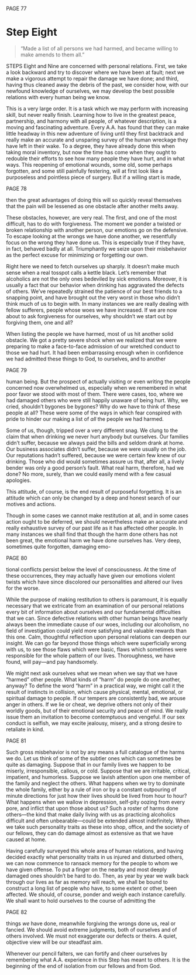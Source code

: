 PAGE 77

Step Eight
====================
> “Made a list of all persons we had harmed, and became willing to make amends to them all.”

STEPS Eight and Nine are concerned with personal relations. First, we take a look backward and try to discover where we have been at fault; next we make a vigorous attempt to repair the damage we have done; and third, having thus cleaned away the debris of the past, we consider how, with our newfound knowledge of ourselves, we may develop the best possible relations with every human being we know.

  This is a very large order. It is a task which we may perform with increasing skill, but never really finish. Learning how to live in the greatest peace, partnership, and harmony with all people, of whatever description, is a moving and fascinating adventure. Every A.A. has found that they can make little headway in this new adventure of living until they first backtrack and really make an accurate and unsparing survey of the human wreckage they have left in their wake. To a degree, they have already done this when taking moral inventory, but now the time has come when they ought to redouble their efforts to see how many people they have hurt, and in what ways. This reopening of emotional wounds, some old, some perhaps forgotten, and some still painfully festering, will at first look like a purposeless and pointless piece of surgery. But if a willing start is made,

PAGE 78

then the great advantages of doing this will so quickly reveal themselves that the pain will be lessened as one obstacle after another melts away.

  These obstacles, however, are very real. The first, and one of the most difficult, has to do with forgiveness. The moment we ponder a twisted or broken relationship with another person, our emotions go on the defensive. To escape looking at the wrongs we have done another, we resentfully focus on the wrong they have done us. This is especially true if they have, in fact, behaved badly at all. Triumphantly we seize upon their misbehavior as the perfect excuse for minimizing or forgetting our own.

  Right here we need to fetch ourselves up sharply. It doesn’t make much sense when a real tosspot calls a kettle black. Let’s remember that alcoholics are not the only ones bedeviled by sick emotions. Moreover, it is usually a fact that our behavior when drinking has aggravated the defects of others. We’ve repeatedly strained the patience of our best friends to a snapping point, and have brought out the very worst in those who didn’t think much of us to begin with. In many instances we are really dealing with fellow sufferers, people whose woes we have increased. If we are now about to ask forgiveness for ourselves, why shouldn’t we start out by forgiving them, one and all?

  When listing the people we have harmed, most of us hit another solid obstacle. We got a pretty severe shock when we realized that we were preparing to make a face-to-face admission of our wretched conduct to those we had hurt. It had been embarrassing enough when in confidence we had admitted these things to God, to ourselves, and to another

PAGE 79

human being. But the prospect of actually visiting or even writing the people concerned now overwhelmed us, especially when we remembered in what poor favor we stood with most of them. There were cases, too, where we had damaged others who were still happily unaware of being hurt. Why, we cried, shouldn’t bygones be bygones? Why do we have to think of these people at all? These were some of the ways in which fear conspired with pride to hinder our making a list of _all_ the people we had harmed.

  Some of us, though, tripped over a very different snag. We clung to the claim that when drinking we never hurt anybody but ourselves. Our families didn’t suffer, because we always paid the bills and seldom drank at home. Our business associates didn’t suffer, because we were usually on the job. Our reputations hadn’t suffered, because we were certain few knew of our drinking. Those who did would sometimes assure us that, after all, a lively bender was only a good person’s fault. What real harm, therefore, had we done? No more, surely, than we could easily mend with a few casual apologies.

  This attitude, of course, is the end result of purposeful forgetting. It is an attitude which can only be changed by a deep and honest search of our motives and actions.

  Though in some cases we cannot make restitution at all, and in some cases action ought to be deferred, we should nevertheless make an accurate and really exhaustive survey of our past life as it has affected other people. In many instances we shall find that though the harm done others has not been great, the emotional harm we have done ourselves has. Very deep, sometimes quite forgotten, damaging emo-

PAGE 80

tional conflicts persist below the level of consciousness. At the time of these occurrences, they may actually have given our emotions violent twists which have since discolored our personalities and altered our lives for the worse.

  While the purpose of making restitution to others is paramount, it is equally necessary that we extricate from an examination of our personal relations every bit of information about ourselves and our fundamental difficulties that we can. Since defective relations with other human beings have nearly always been the immediate cause of our woes, including our alcoholism, no field of investigation could yield more satisfying and valuable rewards than this one. Calm, thoughtful reflection upon personal relations can deepen our insight. We can go far beyond those things which were superficially wrong with us, to see those flaws which were basic, flaws which sometimes were responsible for the whole pattern of our lives. Thoroughness, we have found, will pay—and pay handsomely.

  We might next ask ourselves what we mean when we say that we have “harmed” other people. What kinds of “harm” do people do one another, anyway? To define the word “harm” in a practical way, we might call it the result of instincts in collision, which cause physical, mental, emotional, or spiritual damage to people. If our tempers are consistently bad, we arouse anger in others. If we lie or cheat, we deprive others not only of their worldly goods, but of their emotional security and peace of mind. We really issue them an invitation to become contemptuous and vengeful. If our sex conduct is selfish, we may excite jealousy, misery, and a strong desire to retaliate in kind.

PAGE 81

  Such gross misbehavior is not by any means a full catalogue of the harms we do. Let us think of some of the subtler ones which can sometimes be quite as damaging. Suppose that in our family lives we happen to be miserly, irresponsible, callous, or cold. Suppose that we are irritable, critical, impatient, and humorless. Suppose we lavish attention upon one member of the family and neglect the others. What happens when we try to dominate the whole family, either by a rule of iron or by a constant outpouring of minute directions for just how their lives should be lived from hour to hour? What happens when we wallow in depression, self-pity oozing from every pore, and inflict that upon those about us? Such a roster of harms done others—the kind that make daily living with us as practicing alcoholics difficult and often unbearable—could be extended almost indefinitely. When we take such personality traits as these into shop, office, and the society of our fellows, they can do damage almost as extensive as that we have caused at home.

  Having carefully surveyed this whole area of human relations, and having decided exactly what personality traits in us injured and disturbed others, we can now commence to ransack memory for the people to whom we have given offense. To put a finger on the nearby and most deeply damaged ones shouldn’t be hard to do. Then, as year by year we walk back through our lives as far as memory will reach, we shall be bound to construct a long list of people who have, to some extent or other, been affected. We should, of course, ponder and weigh each instance carefully. We shall want to hold ourselves to the course of admitting the

PAGE 82

things _we_ have done, meanwhile forgiving the wrongs done us, real or fancied. We should avoid extreme judgments, both of ourselves and of others involved. We must not exaggerate our defects or theirs. A quiet, objective view will be our steadfast aim.

  Whenever our pencil falters, we can fortify and cheer ourselves by remembering what A.A. experience in this Step has meant to others. It is the beginning of the end of isolation from our fellows and from God.

